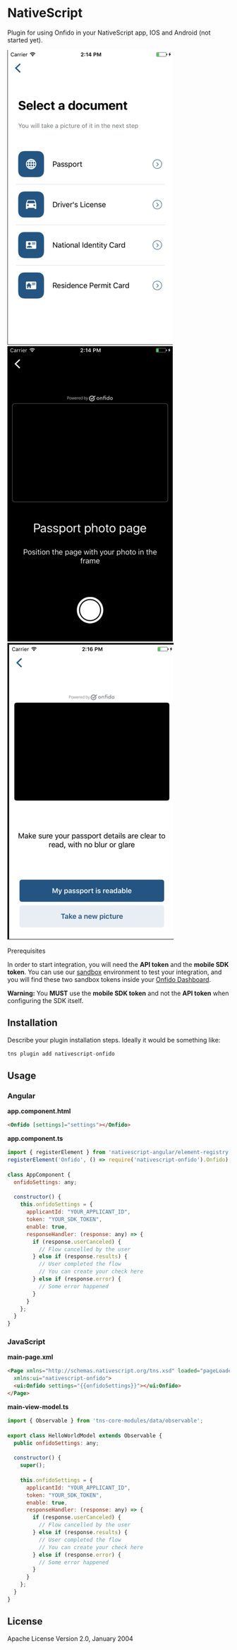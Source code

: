# NativeScript

Plugin for using Onfido in your NativeScript app, IOS and Android (not started yet).

![FAB Android Screenshot](screens/1.png)
![FAB iOS Screenshot](screens/2.png)
![FAB iOS Screenshot](screens/3.png)

Prerequisites

In order to start integration, you will need the **API token** and the **mobile SDK token**. You can use our [sandbox](https://documentation.onfido.com/#testing) environment to test your integration, and you will find these two sandbox tokens inside your [Onfido Dashboard](https://onfido.com/dashboard/api/tokens).

**Warning:** You **MUST** use the **mobile SDK token** and not the **API token** when configuring the SDK itself.
## Installation

Describe your plugin installation steps. Ideally it would be something like:

```javascript
tns plugin add nativescript-onfido
```

## Usage 

### Angular

**app.component.html**

```html
<Onfido [settings]="settings"></Onfido>
```

**app.component.ts**

```javascript
import { registerElement } from 'nativescript-angular/element-registry';
registerElement('Onfido', () => require('nativescript-onfido').Onfido);

class AppComponent {
  onfidoSettings: any;

  constructor() {
    this.onfidoSettings = {
      applicantId: "YOUR_APPLICANT_ID",
      token: "YOUR_SDK_TOKEN",
      enable: true,
      responseHandler: (response: any) => {
        if (response.userCanceled) {  
          // Flow cancelled by the user
        } else if (response.results) {
          // User completed the flow
          // You can create your check here
        } else if (response.error) {
          // Some error happened
        }
      } 
    };
  }
}
```

### JavaScript

**main-page.xml**

```html
<Page xmlns="http://schemas.nativescript.org/tns.xsd" loaded="pageLoaded" class="page"
  xmlns:ui="nativescript-onfido">
  <ui:Onfido settings="{{onfidoSettings}}"></ui:Onfido>
</Page>
```

**main-view-model.ts**

```javascript
import { Observable } from 'tns-core-modules/data/observable';

export class HelloWorldModel extends Observable {
  public onfidoSettings: any;

  constructor() {
    super();

    this.onfidoSettings = {
      applicantId: "YOUR_APPLICANT_ID",
      token: "YOUR_SDK_TOKEN",
      enable: true,
      responseHandler: (response: any) => {
        if (response.userCanceled) {  
          // Flow cancelled by the user
        } else if (response.results) {
          // User completed the flow
          // You can create your check here
        } else if (response.error) {
          // Some error happened
        }
      } 
    };
  }
}
```

## License

Apache License Version 2.0, January 2004
